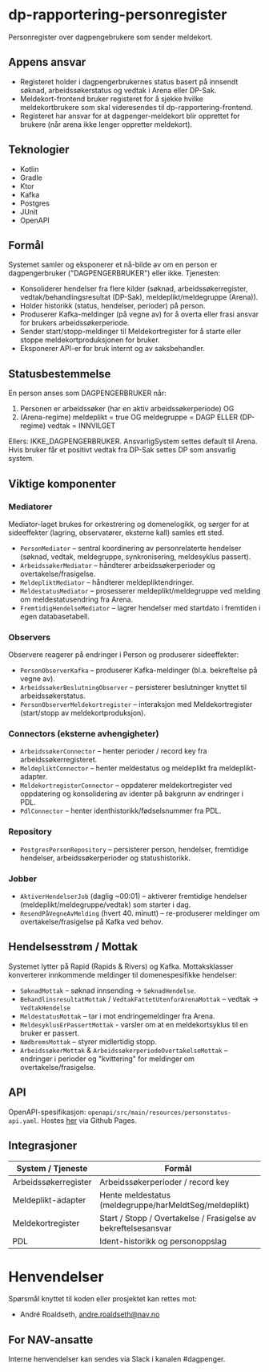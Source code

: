 # dp-rapportering-personregister
Personregister over dagpengebrukere som sender meldekort.

## Appens ansvar
- Registeret holder i dagpengerbrukernes status basert på innsendt søknad, arbeidssøkerstatus og vedtak i Arena eller DP-Sak.
- Meldekort-frontend bruker registeret for å sjekke hvilke meldekortbrukere som skal videresendes til dp-rapportering-frontend.
- Registeret har ansvar for at dagpenger-meldekort blir opprettet for brukere (når arena ikke lenger oppretter meldekort).

## Teknologier

- Kotlin
- Gradle
- Ktor
- Kafka
- Postgres
- JUnit
- OpenAPI

## Formål
Systemet samler og eksponerer et nå-bilde av om en person er dagpengerbruker ("DAGPENGERBRUKER") eller ikke. Tjenesten:
- Konsoliderer hendelser fra flere kilder (søknad, arbeidssøkerregister, vedtak/behandlingsresultat (DP-Sak), meldeplikt/meldegruppe (Arena)).
- Holder historikk (status, hendelser, perioder) på person.
- Produserer Kafka-meldinger (på vegne av) for å overta eller frasi ansvar for brukers arbeidssøkerperiode.
- Sender start/stopp-meldinger til Meldekortregister for å starte eller stoppe meldekortproduksjonen for bruker.
- Eksponerer API-er for bruk internt og av saksbehandler.

## Statusbestemmelse
En person anses som DAGPENGERBRUKER når:
1. Personen er arbeidssøker (har en aktiv arbeidssøkerperiode) OG
2. (Arena-regime) meldeplikt = true OG meldegruppe = DAGP
   ELLER (DP-regime) vedtak = INNVILGET

Ellers: IKKE_DAGPENGERBRUKER.
AnsvarligSystem settes default til Arena. Hvis bruker får et positivt vedtak fra DP-Sak settes DP som ansvarlig system.

## Viktige komponenter
### Mediatorer
Mediator-laget brukes for orkestrering og domenelogikk, og sørger for at sideeffekter (lagring, observatører, eksterne kall) samles ett sted.
- `PersonMediator` – sentral koordinering av personrelaterte hendelser (søknad, vedtak, meldegruppe, synkronisering, meldesyklus passert).
- `ArbeidssøkerMediator` – håndterer arbeidssøkerperioder og overtakelse/frasigelse.
- `MeldepliktMediator` – håndterer meldepliktendringer.
- `MeldestatusMediator` – prosesserer meldeplikt/meldegruppe ved melding om meldestatusendring fra Arena.
- `FremtidigHendelseMediator` – lagrer hendelser med startdato i fremtiden i egen databasetabell.

### Observers
Observere reagerer på endringer i Person og produserer sideeffekter:
- `PersonObserverKafka` – produserer Kafka-meldinger (bl.a. bekreftelse på vegne av).
- `ArbeidssøkerBeslutningObserver` – persisterer beslutninger knyttet til arbeidssøkerstatus.
- `PersonObserverMeldekortregister` – interaksjon med Meldekortregister (start/stopp av meldekortproduksjon).

### Connectors (eksterne avhengigheter)
- `ArbeidssøkerConnector` – henter perioder / record key fra arbeidssøkerregisteret.
- `MeldepliktConnector` – henter meldestatus og meldeplikt fra meldeplikt-adapter.
- `MeldekortregisterConnector` – oppdaterer meldekortregister ved oppdatering og konsolidering av identer på bakgrunn av endringer i PDL.
- `PdlConnector` – henter identhistorikk/fødselsnummer fra PDL.

### Repository
- `PostgresPersonRepository` – persisterer person, hendelser, fremtidige hendelser, arbeidssøkerperioder og statushistorikk.

### Jobber
- `AktiverHendelserJob` (daglig ~00:01) – aktiverer fremtidige hendelser (meldeplikt/meldegruppe/vedtak) som starter i dag.
- `ResendPåVegneAvMelding` (hvert 40. minutt) – re-produserer meldinger om overtakelse/frasigelse på Kafka ved behov.

## Hendelsesstrøm / Mottak
Systemet lytter på Rapid (Rapids & Rivers) og Kafka.
Mottaksklasser konverterer innkommende meldinger til domenespesifikke hendelser:
- `SøknadMottak` – søknad innsending -> `SøknadHendelse`.
- `BehandlinsresultatMottak` / `VedtakFattetUtenforArenaMottak` – vedtak -> `VedtakHendelse`
- `MeldestatusMottak` – tar i mot endringemeldinger fra Arena.
- `MeldesyklusErPassertMottak` - varsler om at en meldekortsyklus til en bruker er passert.
- `NødbremsMottak` – styrer midlertidig stopp.
- `ArbeidssøkerMottak` & `ArbeidssøkerperiodeOvertakelseMottak` – endringer i perioder og "kvittering" for meldinger om overtakelse/frasigelse.

## API
OpenAPI-spesifikasjon: `openapi/src/main/resources/personstatus-api.yaml`.
Hostes [her](https://navikt.github.io/dp-rapportering-personregister/) via Github Pages.

## Integrasjoner
| System / Tjeneste | Formål                                                     |
|-------------------|------------------------------------------------------------|
| Arbeidssøkerregister | Arbeidssøkerperioder / record key                           |
| Meldeplikt-adapter | Hente meldestatus (meldegruppe/harMeldtSeg/meldeplikt)     |
| Meldekortregister | Start / Stopp / Overtakelse / Frasigelse av bekreftelsesansvar |
| PDL | Ident-historikk og personoppslag                           |

# Henvendelser

Spørsmål knyttet til koden eller prosjektet kan rettes mot:

* André Roaldseth, andre.roaldseth@nav.no

## For NAV-ansatte

Interne henvendelser kan sendes via Slack i kanalen #dagpenger.
